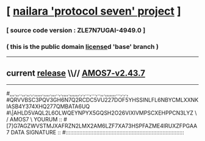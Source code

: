 
# [ [nailara 'protocol seven' project](http://nailara.network/) ]

### [ source code version : ZLE7N7UGAI-4949.0 ]

### ( this is the public domain [license](../license)d 'base' branch )
---
## current [release](https://github.com/nailara-technologies/protocol-7/releases) \\\\// [AMOS7-v2.43.7](https://github.com/nailara-technologies/protocol-7/releases/tag/AMOS7-v2.43.7)
---

#,,,.,,..,,.,,.,.,,,,,.,,,,.,,,..,.,,,,.,,,,,,.,.,...,...,..,,.,,,,,,,...,.,.,
#QRVVBSC3PQV3GH6N7Q2RCDC5VU227DOF5YHSSINLFL6NBYCMLXXNKIASB4Y374XHQ277QMBATA6UQ
#\\\|AHLD5VAQL2L6OLWQEYNPYX5GQSH2O26VIXIVMPSCXEHPPCN3LYZ \ / AMOS7 \ YOURUM ::
#\[7]G7AGZWVSTMJXAFRZN2LMX2AM6LZF7XA73HSPFAZME4IRUXZFPGAA 7  DATA SIGNATURE ::
#:::::::::::::::::::::::::::::::::::::::::::::::::::::::::::::::::::::::::::::
